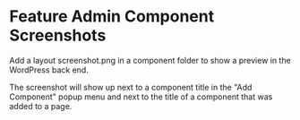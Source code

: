 # Feature Admin Component Screenshots

Add a layout screenshot.png in a component folder to show a preview in the WordPress back end.

The screenshot will show up next to a component title in the "Add Component" popup menu and next to the title of a component that was added to a page.
